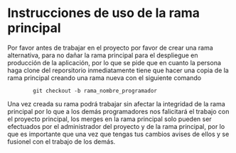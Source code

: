 # Instrucciones de uso de la rama principal

Por favor antes de trabajar en el proyecto por favor de crear una rama alternativa, para no dañar la rama principal para el despliegue en producción de la aplicación, por lo que se pide que en cuanto la persona haga clone del reporsitorio inmediatamente tiene que hacer una copia de la rama principal creando una rama nueva con el siguiente comando

            git checkout -b rama_nombre_programador

Una vez creada su rama podrá trabajar sin afectar la integridad de la rama principal por lo que a los demás programadores nos falicitará el trabajo con el proyecto principal, los merges en la rama principal solo pueden ser efectuados por el administrador del proyecto y de la rama principal, por lo que es importante que una vez que tengas tus cambios avises de ellos y se fusionel con el trabajo de los demás.
